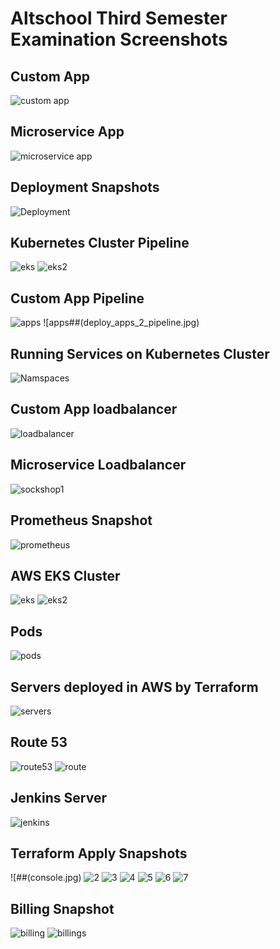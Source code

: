 # Altschool Third Semester Examination Screenshots

## Custom App
![custom app](voting.jpg)

## Microservice App
![microservice app](sockshop.jpg)

## Deployment Snapshots
![Deployment](deployment.jpg)

## Kubernetes Cluster Pipeline
![eks](eks_pipeline.jpg)
![eks2](eks_pipeline_2.jpg)

## Custom App Pipeline
![apps](deploy_apps_pipeline.jpg)
![apps##(deploy_apps_2_pipeline.jpg)

## Running Services on Kubernetes Cluster
![Namspaces](namespaces.jpg)

## Custom App loadbalancer
![loadbalancer](app_lb.jpg)

## Microservice Loadbalancer
![sockshop1](sockshop1.jpg)

## Prometheus Snapshot
![prometheus]()

## AWS EKS Cluster
![eks](eks.jpg)
![eks2](eks2.jpg)

## Pods
![pods](pods.jpg)

## Servers deployed in AWS by Terraform
![servers](servers.jpg)

## Route 53
![route53](route.jpg)
![route](route53.jpg)

## Jenkins Server
![jenkins](jenkins.jpg)

## Terraform Apply Snapshots
![##(console.jpg)
![2](console2.jpg)
![3](console3.jpg)
![4](console4.jpg)
![5](console5.jpg)
![6](console6.jpg)
![7](console7.jpg)

## Billing Snapshot
![billing](billing.jpg)
![billings](billing2.jpg)


